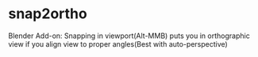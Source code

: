 # snap2ortho
Blender Add-on: Snapping in viewport(Alt-MMB) puts you in orthographic view if you align view to proper angles(Best with auto-perspective)
